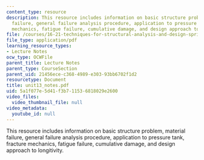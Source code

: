 ```yaml
---
content_type: resource
description: This resource includes information on basic structure problem, material
  failure, general failure analysis procedure, application to pressure tank, fracture
  mechanics, fatigue failure, cumulative damage, and design approach to longitivity.
file: /courses/16-21-techniques-for-structural-analysis-and-design-spring-2005/5a1f077e5d41f3b711536818029e2600_unit13_notes.pdf
file_type: application/pdf
learning_resource_types:
- Lecture Notes
ocw_type: OCWFile
parent_title: Lecture Notes
parent_type: CourseSection
parent_uid: 21456ece-c368-4989-e303-93bb6702f1d2
resourcetype: Document
title: unit13_notes.pdf
uid: 5a1f077e-5d41-f3b7-1153-6818029e2600
video_files:
  video_thumbnail_file: null
video_metadata:
  youtube_id: null
---
```

This resource includes information on basic structure problem, material failure, general failure analysis procedure, application to pressure tank, fracture mechanics, fatigue failure, cumulative damage, and design approach to longitivity.


